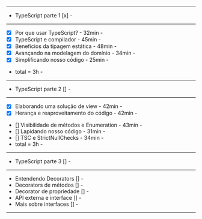-----------------------------------------------------
- TypeScript parte 1 [x]				            -
-----------------------------------------------------
- [x] Por que usar TypeScript? - 32min              -
- [x] TypeScript e compilador - 45min		        -
- [x] Benefícios da tipagem estática - 48min        -
- [x] Avançando na modelagem do domínio - 34min     -
- [x] Simplificando nosso código - 25min            -
- total = 3h							            -
--------------------------------------------------- -
- TypeScript parte 2 []					            -
--------------------------------------------------- -
- [x] Elaborando uma solução de view - 42min        -
- [x] Herança e reaproveitamento do código - 42min  -
- [] Visibilidade de métodos e Enumeration - 43min  -
- [] Lapidando nosso código - 31min                 -
- [] TSC e StrictNullChecks - 34min                 -
- total = 3h									    -
-----------------------------------------------------
- TypeScript parte 3 []                             -
-----------------------------------------------------
- Entendendo Decorators []                          -
- Decorators de métodos []                          -
- Decorator de propriedade []                       -
- API externa e interface []                        -
- Mais sobre interfaces []                          -
-----------------------------------------------------